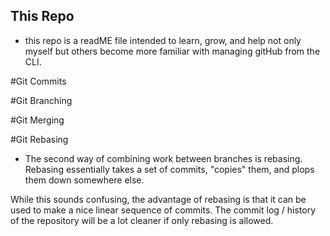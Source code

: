 

## This Repo
* this repo is a readME file intended to learn, grow, and help not only myself but others become more familiar with managing gitHub from the CLI. 

#Git Commits

#Git Branching

#Git Merging

#Git Rebasing
* The second way of combining work between branches is rebasing. Rebasing essentially takes a set of commits, "copies" them, and plops them down somewhere else.

While this sounds confusing, the advantage of rebasing is that it can be used to make a nice linear sequence of commits. The commit log / history of the repository will be a lot cleaner if only rebasing is allowed.

